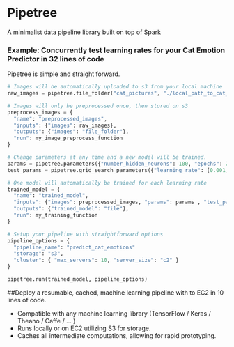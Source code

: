 # Pipetree
A minimalist data pipeline library built on top of Spark

### Example: Concurrently test learning rates for your Cat Emotion Predictor in 32 lines of code

Pipetree is simple and straight forward. 

```python
# Images will be automatically uploaded to s3 from your local machine
raw_images = pipetree.file_folder("cat_pictures", "./local_path_to_cat_images/")

# Images will only be preprocessed once, then stored on s3
preprocess_images = {
  "name": "preprocessed_images",
  "inputs": {"images": raw_images},
  "outputs": {"images": "file_folder"},
  "run": my_image_preprocess_function
}

# Change parameters at any time and a new model will be trained.
params = pipetree.parameters({"number_hidden_neurons": 100, "epochs": 200})
test_params = pipetree.grid_search_parameters({"learning_rate": [0.001, 0.01, 0.1, 0.2]})

# One model will automatically be trained for each learning rate
trained_model = {
  "name": "trained_model",
  "inputs": {"images": preprocessed_images, "params": params , "test_params": test_params },
  "outputs": {"trained_model": "file"},
  "run": my_training_function
}

# Setup your pipeline with straightforward options
pipeline_options = {
  "pipeline_name": "predict_cat_emotions"
  "storage": "s3",
  "cluster": { "max_servers": 10, "server_size": "c2" }
}

pipetree.run(trained_model, pipeline_options)
```


##Deploy a resumable, cached, machine learning pipeline with to EC2 in 10 lines of code. 

* Compatible with any machine learning library (TensorFlow / Keras / Theano / Caffe / ... )
* Runs locally or on EC2 utilizing S3 for storage.
* Caches all intermediate computations, allowing for rapid prototyping.

